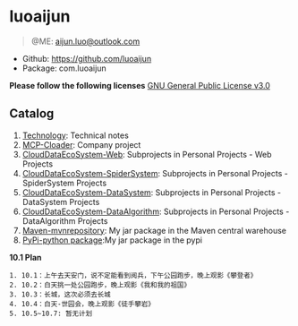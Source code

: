# luoaijun

> @ME: aijun.luo@outlook.com

- Github: https://github.com/luoaijun
- Package: com.luoaijun

**Please follow the following licenses**
[GNU General Public License v3.0](https://github.com/luoaijun/com.cdes.blog/blob/master/LICENSE)

## Catalog

1. [Technology](chapter1/chapter1.md): Technical notes
2. [MCP-Cloader](chapter2/chapter2.md): Company project
3. [CloudDataEcoSystem-Web](chapter3/chapter3.md): Subprojects in Personal Projects - Web Projects
4. [CloudDataEcoSystem-SpiderSystem](chapter4/chapter4.md): Subprojects in Personal Projects - SpiderSystem Projects
5. [CloudDataEcoSystem-DataSystem](chapter5/chapter5.md): Subprojects in Personal Projects - DataSystem Projects
6. [CloudDataEcoSystem-DataAlgorithm](chapter6/chapter6.md): Subprojects in Personal Projects - DataAlgorithm Projects
7. [Maven-mvnrepository](chapter7/chapter7.md): My jar package in the Maven central warehouse
8. [PyPi-python package](chapter8/chapter8.md):My jar package in the pypi





**10.1 Plan**

```
1. 10.1：上午去天安门，说不定能看到阅兵，下午公园跑步，晚上观影《攀登者》
2. 10.2：白天挑一处公园跑步，晚上观影《我和我的祖国》
3. 10.3：长城，这次必须去长城
4. 10.4：白天-世园会，晚上观影《徒手攀岩》
5. 10.5~10.7: 暂无计划
```
